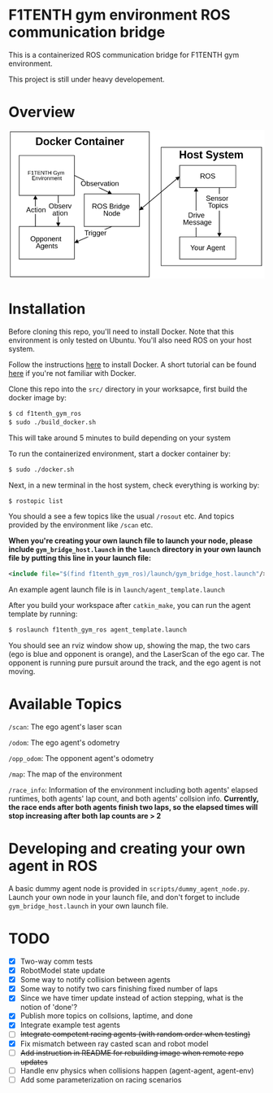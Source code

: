 # F1TENTH gym environment ROS communication bridge
This is a containerized ROS communication bridge for F1TENTH gym environment.

This project is still under heavy developement.

# Overview

<img src="f1tenth_gym_ros.png" width="600">

# Installation
Before cloning this repo, you'll need to install Docker. Note that this environment is only tested on Ubuntu. You'll also need ROS on your host system.

Follow the instructions [here](https://docs.docker.com/install/linux/docker-ce/ubuntu/) to install Docker. A short tutorial can be found [here](https://docs.docker.com/get-started/) if you're not familiar with Docker.

Clone this repo into the ```src/``` directory in your worksapce, first build the docker image by:

```bash
$ cd f1tenth_gym_ros
$ sudo ./build_docker.sh
```

This will take around 5 minutes to build depending on your system

To run the containerized environment, start a docker container by:

```bash
$ sudo ./docker.sh
```

Next, in a new terminal in the host system, check everything is working by:
```bash
$ rostopic list
```

You should a see a few topics like the usual ```/rosout``` etc. And topics provided by the environment like ```/scan``` etc.

**When you're creating your own launch file to launch your node, please include ```gym_bridge_host.launch``` in the ```launch``` directory in your own launch file by putting this line in your launch file:**

```xml
<include file="$(find f1tenth_gym_ros)/launch/gym_bridge_host.launch"/>
```

An example agent launch file is in ```launch/agent_template.launch```

After you build your workspace after ```catkin_make```, you can run the agent template by running:

```bash
$ roslaunch f1tenth_gym_ros agent_template.launch
```

You should see an rviz window show up, showing the map, the two cars (ego is blue and opponent is orange), and the LaserScan of the ego car. The opponent is running pure pursuit around the track, and the ego agent is not moving.

# Available Topics

```/scan```: The ego agent's laser scan

```/odom```: The ego agent's odometry

```/opp_odom```: The opponent agent's odometry

```/map```: The map of the environment

```/race_info```: Information of the environment including both agents' elapsed runtimes, both agents' lap count, and both agents' collsion info. **Currently, the race ends after both agents finish two laps, so the elapsed times will stop increasing after both lap counts are > 2**

# Developing and creating your own agent in ROS
A basic dummy agent node is provided in ```scripts/dummy_agent_node.py```. Launch your own node in your launch file, and don't forget to include ```gym_bridge_host.launch``` in your own launch file.

# TODO
- [x] Two-way comm tests
- [x] RobotModel state update
- [x] Some way to notify collision between agents
- [x] Some way to notify two cars finishing fixed number of laps
- [x] Since we have timer update instead of action stepping, what is the notion of 'done'?
- [x] Publish more topics on collsions, laptime, and done
- [x] Integrate example test agents
- [ ] ~~Integrate competent racing agents (with random order when testing)~~
- [x] Fix mismatch between ray casted scan and robot model
- [ ] ~~Add instruction in README for rebuilding image when remote repo updates~~
- [ ] Handle env physics when collisions happen (agent-agent, agent-env)
- [ ] Add some parameterization on racing scenarios
